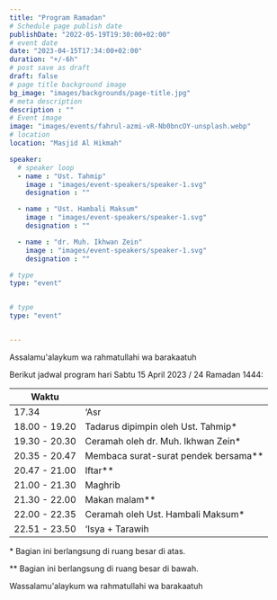 ```yaml
---
title: "Program Ramadan"
# Schedule page publish date
publishDate: "2022-05-19T19:30:00+02:00"
# event date
date: "2023-04-15T17:34:00+02:00"
duration: "+/-6h"
# post save as draft
draft: false
# page title background image
bg_image: "images/backgrounds/page-title.jpg"
# meta description
description : ""
# Event image
image: "images/events/fahrul-azmi-vR-Nb0bncOY-unsplash.webp"
# location
location: "Masjid Al Hikmah"

speaker:
  # speaker loop
  - name : "Ust. Tahmip"
    image : "images/event-speakers/speaker-1.svg"
    designation : ""

  - name : "Ust. Hambali Maksum"
    image : "images/event-speakers/speaker-1.svg"
    designation : ""

  - name : "dr. Muh. Ikhwan Zein"
    image : "images/event-speakers/speaker-1.svg"
    designation : ""

# type
type: "event"


# type
type: "event"


---
```


Assalamu'alaykum wa rahmatullahi wa barakaatuh

Berikut jadwal program hari Sabtu 15 April 2023 / 24 Ramadan 1444: 


| Waktu  |  |
|--------|-------|
| 17.34 | ‘Asr |
| 18.00 - 19.20        | Tadarus dipimpin oleh Ust. Tahmip* |
| 19.30 - 20.30 | Ceramah oleh dr. Muh. Ikhwan Zein* | 
| 20.35 - 20.47 | Membaca surat-surat pendek bersama** | 
| 20.47 - 21.00 | Iftar** |
| 21.00 - 21.30 | Maghrib   |
| 21.30 - 22.00 | Makan malam** |
| 22.00 - 22.35 | Ceramah oleh Ust. Hambali Maksum*  |
| 22.51 - 23.50 | ‘Isya + Tarawih |

\* Bagian ini berlangsung di ruang besar di atas.

** Bagian ini berlangsung di ruang besar di bawah.

Wassalamu'alaykum wa rahmatullahi wa barakaatuh
